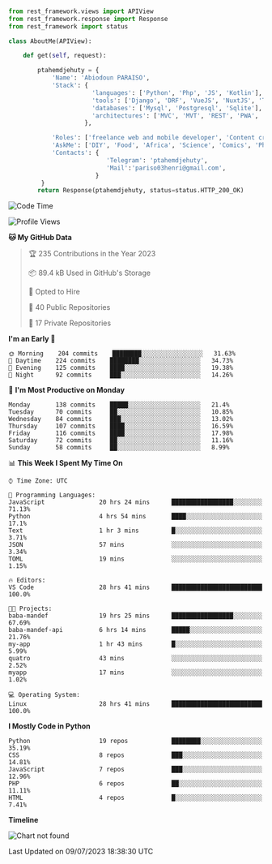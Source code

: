 ###
```python
from rest_framework.views import APIView
from rest_framework.response import Response
from rest_framework import status

class AboutMe(APIView):

    def get(self, request):

        ptahemdjehuty = {
            'Name': 'Abiodoun PARAISO',
            'Stack': {
                       'languages': ['Python', 'Php', 'JS', 'Kotlin'],
                       'tools': ['Django', 'DRF', 'VueJS', 'NuxtJS', 'Threejs' 'React', 'Kotlin', 'Electron'],
                       'databases': ['Mysql', 'Postgresql', 'Sqlite'],
                       'architectures': ['MVC', 'MVT', 'REST', 'PWA', 'SPA', 'MicroServices']
                     },

            'Roles': ['freelance web and mobile developer', 'Content creator', 'Teacher', 'Mentor'],
            'AskMe': ['DIY', 'Food', 'Africa', 'Science', 'Comics', 'Photography', 'Tech', 'Programming'],
            'Contacts': {
                           'Telegram': 'ptahemdjehuty',
                           'Mail':'pariso03henri@gmail.com',
                        }
         }
        return Response(ptahemdjehuty, status=status.HTTP_200_OK)

```                    

<!--START_SECTION:waka-->
![Code Time](http://img.shields.io/badge/Code%20Time-674%20hrs%2016%20mins-blue)

![Profile Views](http://img.shields.io/badge/Profile%20Views-0-blue)

**🐱 My GitHub Data** 

> 🏆 235 Contributions in the Year 2023
 > 
> 📦 89.4 kB Used in GitHub's Storage 
 > 
> 💼 Opted to Hire
 > 
> 📜 40 Public Repositories 
 > 
> 🔑 17 Private Repositories  
 > 
**I'm an Early 🐤** 

```text
🌞 Morning    204 commits    ████████░░░░░░░░░░░░░░░░░   31.63% 
🌆 Daytime    224 commits    ████████░░░░░░░░░░░░░░░░░   34.73% 
🌃 Evening    125 commits    ████░░░░░░░░░░░░░░░░░░░░░   19.38% 
🌙 Night      92 commits     ███░░░░░░░░░░░░░░░░░░░░░░   14.26%

```
📅 **I'm Most Productive on Monday** 

```text
Monday       138 commits    █████░░░░░░░░░░░░░░░░░░░░   21.4% 
Tuesday      70 commits     ██░░░░░░░░░░░░░░░░░░░░░░░   10.85% 
Wednesday    84 commits     ███░░░░░░░░░░░░░░░░░░░░░░   13.02% 
Thursday     107 commits    ████░░░░░░░░░░░░░░░░░░░░░   16.59% 
Friday       116 commits    ████░░░░░░░░░░░░░░░░░░░░░   17.98% 
Saturday     72 commits     ██░░░░░░░░░░░░░░░░░░░░░░░   11.16% 
Sunday       58 commits     ██░░░░░░░░░░░░░░░░░░░░░░░   8.99%

```


📊 **This Week I Spent My Time On** 

```text
⌚︎ Time Zone: UTC

💬 Programming Languages: 
JavaScript               20 hrs 24 mins      █████████████████░░░░░░░░   71.13% 
Python                   4 hrs 54 mins       ████░░░░░░░░░░░░░░░░░░░░░   17.1% 
Text                     1 hr 3 mins         █░░░░░░░░░░░░░░░░░░░░░░░░   3.71% 
JSON                     57 mins             ░░░░░░░░░░░░░░░░░░░░░░░░░   3.34% 
TOML                     19 mins             ░░░░░░░░░░░░░░░░░░░░░░░░░   1.15%

🔥 Editors: 
VS Code                  28 hrs 41 mins      █████████████████████████   100.0%

🐱‍💻 Projects: 
baba-mandef              19 hrs 25 mins      █████████████████░░░░░░░░   67.69% 
baba-mandef-api          6 hrs 14 mins       █████░░░░░░░░░░░░░░░░░░░░   21.76% 
my-app                   1 hr 43 mins        █░░░░░░░░░░░░░░░░░░░░░░░░   5.99% 
quatro                   43 mins             ░░░░░░░░░░░░░░░░░░░░░░░░░   2.52% 
myapp                    17 mins             ░░░░░░░░░░░░░░░░░░░░░░░░░   1.02%

💻 Operating System: 
Linux                    28 hrs 41 mins      █████████████████████████   100.0%

```

**I Mostly Code in Python** 

```text
Python                   19 repos            ████████░░░░░░░░░░░░░░░░░   35.19% 
CSS                      8 repos             ███░░░░░░░░░░░░░░░░░░░░░░   14.81% 
JavaScript               7 repos             ███░░░░░░░░░░░░░░░░░░░░░░   12.96% 
PHP                      6 repos             ██░░░░░░░░░░░░░░░░░░░░░░░   11.11% 
HTML                     4 repos             █░░░░░░░░░░░░░░░░░░░░░░░░   7.41%

```


**Timeline**

![Chart not found](https://raw.githubusercontent.com/ptahemdjehuty/ptahemdjehuty/main/charts/bar_graph.png) 


 Last Updated on 09/07/2023 18:38:30 UTC
<!--END_SECTION:waka-->
